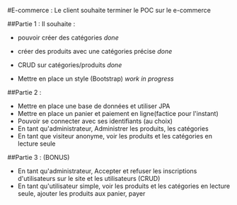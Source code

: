 
#E-commerce :
Le client souhaite terminer le POC sur le e-commerce

##Partie 1 :
Il souhaite :
- pouvoir créer des catégories *done*
- créer des produits avec une catégories précise *done*
- CRUD sur catégories/produits *done*

- Mettre en place un style (Bootstrap) *work in progress*

##Partie 2 :
- Mettre en place une base de données et utiliser JPA
- Mettre en place un panier et paiement en ligne(factice pour l'instant)
- Pouvoir se connecter avec ses identifiants (au choix)
- En tant qu'administrateur, Administrer les produits, les catégories
- En tant que visiteur anonyme, voir les produits et les catégories en lecture seule

##Partie 3 : (BONUS)
- En tant qu'administrateur, Accepter et refuser les inscriptions d'utilisateurs sur le site et les utilisateurs (CRUD)
- En tant qu'utilisateur simple, voir les produits et les catégories en lecture seule, ajouter les produits aux panier, payer